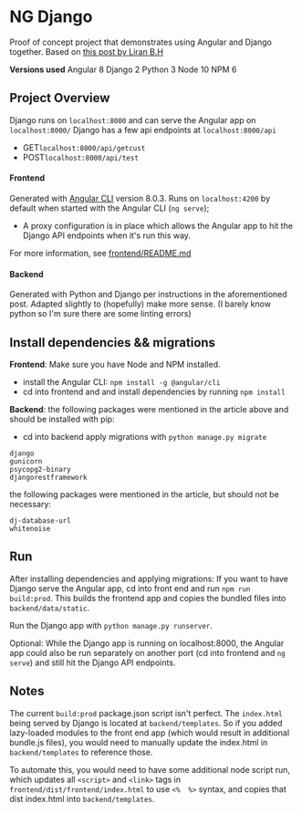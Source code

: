 # NG Django
Proof of concept project that demonstrates using Angular and Django together.
Based on [this post by Liran B.H](https://devarea.com/building-a-web-app-with-angular-django-and-django-rest/#.XQqP3xNKiL_)

**Versions used**
Angular 8
Django 2
Python 3
Node 10
NPM 6

## Project Overview
Django runs on ```localhost:8000``` and can serve the Angular app on ```localhost:8000/```
Django has a few api endpoints at ```localhost:8000/api```
- GET```localhost:8000/api/getcust```
- POST```localhost:8000/api/test```

#### Frontend
Generated with [Angular CLI](https://github.com/angular/angular-cli) version 8.0.3.
Runs on ```localhost:4200``` by default when started with the Angular CLI (```ng serve```);
 - A proxy configuration is in place which allows the Angular app to hit the Django API endpoints when it's run this way. 
 
For more information, see [frontend/README.md](./frontend/README.md)

#### Backend
Generated with Python and Django per instructions in the aforementioned post.
Adapted slightly to (hopefully) make more sense.
(I barely know python so I'm sure there are some linting errors)

## Install dependencies && migrations
**Frontend**: Make sure you have Node and NPM installed. 
 - install the Angular CLI: ```npm install -g @angular/cli```
 - cd into frontend and and install dependencies by running ```npm install```

**Backend**: the following packages were mentioned in the article above and should be installed with pip:
 - cd into backend apply migrations with ```python manage.py migrate```
```
django
gunicorn
psycopg2-binary
djangorestframework
```
the following packages were mentioned in the article, but should not be necessary:
```
dj-database-url
whitenoise
```


## Run
After installing dependencies and applying migrations:
If you want to have Django serve the Angular app, cd into front end and run `npm run build:prod`. This builds the frontend app and copies the bundled files into `backend/data/static`.

Run the Django app with `python manage.py runserver`.

Optional: While the Django app is running on localhost:8000, the Angular app could also be run separately on another port (cd into frontend and `ng serve`) and still hit the Django API endpoints.

## Notes
The current ```build:prod``` package.json script isn't perfect. The `index.html` being served by Django is located at `backend/templates`. So if you added lazy-loaded modules to the front end app (which would result in additional bundle.js files), you would need to manually update the index.html in `backend/templates` to reference those. 

To automate this, you would need to have some additional node script run, which updates all `<script>` and `<link>` tags in `frontend/dist/frontend/index.html` to use `<%  %>` syntax, and copies that dist index.html into `backend/templates`.
